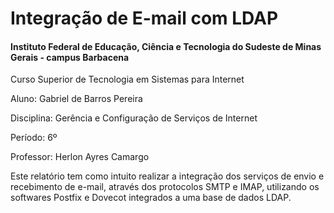 # Integração de E-mail com LDAP

#### Instituto Federal de Educação, Ciência e Tecnologia do Sudeste de Minas Gerais - campus Barbacena

Curso Superior de Tecnologia em Sistemas para Internet

Aluno: Gabriel de Barros Pereira

Disciplina: Gerência e Configuração de Serviços de Internet

Período: 6º

Professor: Herlon Ayres Camargo

Este relatório tem como intuito realizar a integração dos serviços de envio e recebimento de e-mail, através dos protocolos SMTP e IMAP, utilizando os softwares Postfix e Dovecot integrados a uma base de dados LDAP.  



